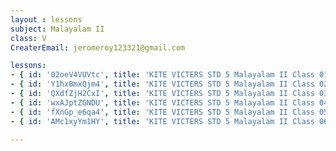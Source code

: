 ```yaml
--- 
layout : lessons 
subject: Malayalam II
class: V
CreaterEmail: jeromeroy123321@gmail.com

lessons: 
- { id: '02oeV4VUVtc', title: 'KITE VICTERS STD 5 Malayalam II Class 01 (First Bell-ഫസ്റ്റ് ബെല്‍)' }
- { id: 'Y1hxBmxQjm4', title: 'KITE VICTERS STD 5 Malayalam II Class 02 (First Bell-ഫസ്റ്റ് ബെല്‍)' }
- { id: 'QXdfZjH2CxI', title: 'KITE VICTERS STD 5 Malayalam II Class 03 (First Bell-ഫസ്റ്റ് ബെല്‍)' }
- { id: 'wxAJptZGNDU', title: 'KITE VICTERS STD 5 Malayalam II Class 04 (First Bell-ഫസ്റ്റ് ബെല്‍)' }
- { id: 'fXnGp_e6qa4', title: 'KITE VICTERS STD 5 Malayalam II Class 05 (First Bell-ഫസ്റ്റ് ബെല്‍)' }
- { id: 'AMc1xyYm1HY', title: 'KITE VICTERS STD 5 Malayalam II Class 06 (First Bell-ഫസ്റ്റ് ബെല്‍)' }

--- 
```



